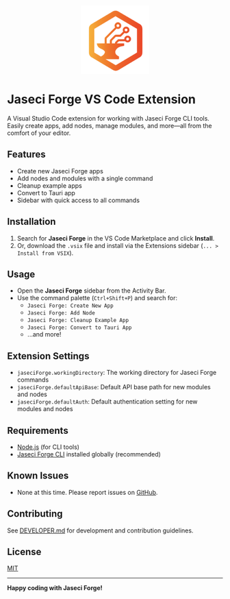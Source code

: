 <p align="center">
  <img src="resources/logo.png" alt="Jaseci Forge Logo" width="160"/>
</p>

# Jaseci Forge VS Code Extension

A Visual Studio Code extension for working with Jaseci Forge CLI tools. Easily create apps, add nodes, manage modules, and more—all from the comfort of your editor.

## Features

- Create new Jaseci Forge apps
- Add nodes and modules with a single command
- Cleanup example apps
- Convert to Tauri app
- Sidebar with quick access to all commands

## Installation

1. Search for **Jaseci Forge** in the VS Code Marketplace and click **Install**.
2. Or, download the `.vsix` file and install via the Extensions sidebar (`... > Install from VSIX`).

## Usage

- Open the **Jaseci Forge** sidebar from the Activity Bar.
- Use the command palette (`Ctrl+Shift+P`) and search for:
  - `Jaseci Forge: Create New App`
  - `Jaseci Forge: Add Node`
  - `Jaseci Forge: Cleanup Example App`
  - `Jaseci Forge: Convert to Tauri App`
  - ...and more!

## Extension Settings

- `jaseciForge.workingDirectory`: The working directory for Jaseci Forge commands
- `jaseciForge.defaultApiBase`: Default API base path for new modules and nodes
- `jaseciForge.defaultAuth`: Default authentication setting for new modules and nodes

## Requirements

- [Node.js](https://nodejs.org/) (for CLI tools)
- [Jaseci Forge CLI](https://github.com/Jaseci-Labs/JaseciForge) installed globally (recommended)

## Known Issues

- None at this time. Please report issues on [GitHub](https://github.com/Jaseci-Labs/JaseciForge/issues).

## Contributing

See [DEVELOPER.md](./DEVELOPER.md) for development and contribution guidelines.

## License

[MIT](./LICENSE)

---

**Happy coding with Jaseci Forge!** 